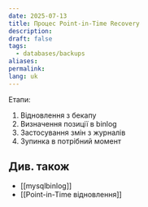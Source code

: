 ```yaml
---
date: 2025-07-13
title: Процес Point-in-Time Recovery
description: 
draft: false
tags:
  - databases/backups
aliases: 
permalink: 
lang: uk
---
```


Етапи:
1. Відновлення з бекапу
2. Визначення позиції в binlog
3. Застосування змін з журналів
4. Зупинка в потрібний момент

## Див. також

- [[mysqlbinlog]]
- [[Point-in-Time відновлення]]